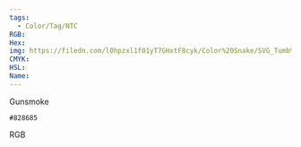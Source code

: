 ```yaml
---
tags:
  - Color/Tag/NTC
RGB:
Hex:
img: https://filedn.com/l0hpzxl1f01yT7GHxtF8cyk/Color%20Snake/SVG_Tumb%20Mass%20No%20Name/828685.svg
CMYK:
HSL:
Name:
---
```

Gunsmoke
```palette
#828685
```
RGB
